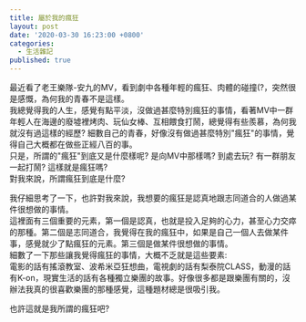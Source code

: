 ```yaml
---
title: 屬於我的瘋狂
layout: post
date: '2020-03-30 16:23:00 +0800'
categories:
  - 生活雜記
published: true
---
```


最近看了老王樂隊-安九的MV，看到劇中各種年輕的瘋狂、肉體的碰撞(?，突然很是感慨，為何我的青春不是這樣。  
我總覺得我的人生，感覺有點平淡，沒做過甚麼特別瘋狂的事情，看著MV中一群年輕人在海邊的廢墟裡烤肉、玩仙女棒、互相餵食打鬧，總覺得有些羨慕，為何我就沒有過這樣的經歷?
細數自己的青春，好像沒有做過甚麼特別"瘋狂"的事情，覺得自己大概都在做些正經八百的事。  
只是，所謂的"瘋狂"到底又是什麼樣呢? 是向MV中那樣嗎? 到處去玩? 有一群朋友一起打鬧? 這樣就是瘋狂嗎?  
對我來說，所謂瘋狂到底是什麼?  

我仔細思考了一下，也許對我來說，我想要的瘋狂是認真地跟志同道合的人做過某件很想做的事情。  
這裡面有三個重要的元素，第一個是認真，也就是投入足夠的心力，甚至心力交瘁的那種。第二個是志同道合，我覺得在我的瘋狂中，如果是自己一個人去做某件事，感覺就少了點瘋狂的元素。第三個是做某件很想做的事情。  
細數了一下那些讓我覺得瘋狂的事情，大概不乏就是這些要素:  
電影的話有搖滾教室、波希米亞狂想曲，電視劇的話有梨泰院CLASS，動漫的話有K-on，現實生活的話有各種獨立樂團的故事。好像很多都是跟樂團有關的，沒辦法我真的很喜歡樂團的那種感覺，這種題材總是很吸引我。  

也許這就是我所謂的瘋狂吧?